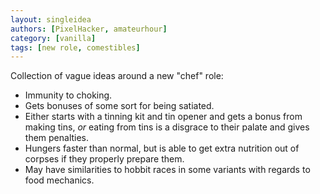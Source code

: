 ```yaml
---
layout: singleidea
authors: [PixelHacker, amateurhour]
category: [vanilla]
tags: [new role, comestibles]
---
```

Collection of vague ideas around a new "chef" role:
* Immunity to choking.
* Gets bonuses of some sort for being satiated.
* Either starts with a tinning kit and tin opener and gets a bonus from making
  tins, *or* eating from tins is a disgrace to their palate and gives them
  penalties.
* Hungers faster than normal, but is able to get extra nutrition out of corpses
  if they properly prepare them.
* May have similarities to hobbit races in some variants with regards to food
  mechanics.
